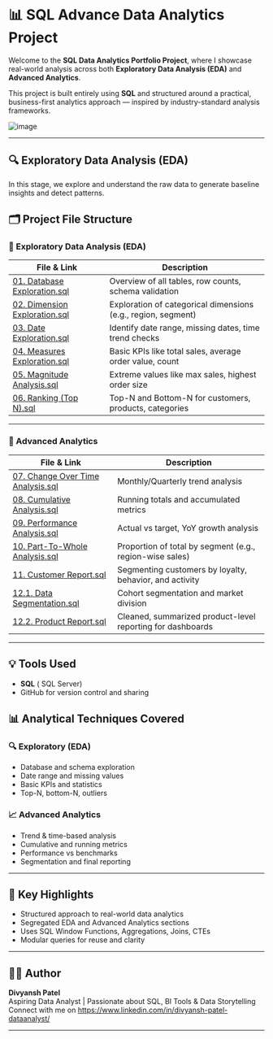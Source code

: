 
# 📊 SQL Advance Data Analytics Project

Welcome to the **SQL Data Analytics Portfolio Project**, where I showcase real-world analysis across both **Exploratory Data Analysis (EDA)** and **Advanced Analytics**.

This project is built entirely using **SQL** and structured around a practical, business-first analytics approach — inspired by industry-standard analysis frameworks.

![image](https://github.com/user-attachments/assets/6ae8c696-eb8d-44dc-8079-e2cbe4a68b3a)

---

## 🔍 Exploratory Data Analysis (EDA)

In this stage, we explore and understand the raw data to generate baseline insights and detect patterns.

## 🗂️ Project File Structure

### 📘 Exploratory Data Analysis (EDA)

| File & Link | Description |
|-------------|-------------|
| [01. Database Exploration.sql](https://github.com/divyanshpatel128/SQL-Advanced-analysis-project-/blob/main/project%20analysis/01.%20Database%20Exploration.sql) | Overview of all tables, row counts, schema validation |
| [02. Dimension Exploration.sql](https://github.com/divyanshpatel128/SQL-Advanced-analysis-project-/blob/main/project%20analysis/02.%20Dimension%20Exploration.sql) | Exploration of categorical dimensions (e.g., region, segment) |
| [03. Date Exploration.sql](https://github.com/divyanshpatel128/SQL-Advanced-analysis-project-/blob/main/project%20analysis/03.%20Date%20Exploration.sql) | Identify date range, missing dates, time trend checks |
| [04. Measures Exploration.sql](https://github.com/divyanshpatel128/SQL-Advanced-analysis-project-/blob/main/project%20analysis/04.%20Measures%20Exploration.sql) | Basic KPIs like total sales, average order value, count |
| [05. Magnitude Analysis.sql](https://github.com/divyanshpatel128/SQL-Advanced-analysis-project-/blob/main/project%20analysis/05.%20Magnitude%20Analysis.sqls) | Extreme values like max sales, highest order size |
| [06. Ranking (Top N).sql](https://github.com/divyanshpatel128/SQL-Advanced-analysis-project-/blob/main/project%20analysis/06.%20Ranking%20(Top%20N).sql) | Top-N and Bottom-N for customers, products, categories |

---

### 📗 Advanced Analytics

| File & Link | Description |
|-------------|-------------|
| [07. Change Over Time Analysis.sql](https://github.com/divyanshpatel128/SQL-Advanced-analysis-project-/blob/main/project%20analysis/07.CHANGE%20OVER%20TIME%20ANALYSIS.sql) | Monthly/Quarterly trend analysis |
| [08. Cumulative Analysis.sql](https://github.com/divyanshpatel128/SQL-Advanced-analysis-project-/blob/main/project%20analysis/08.CUMULATIVE%20ANALYSIS.SQL) | Running totals and accumulated metrics |
| [09. Performance Analysis.sql](https://github.com/divyanshpatel128/SQL-Advanced-analysis-project-/blob/main/project%20analysis/09.PERFORMANCE%20ANALYSIS.SQL) | Actual vs target, YoY growth analysis |
| [10. Part-To-Whole Analysis.sql](https://github.com/divyanshpatel128/SQL-Advanced-analysis-project-/blob/main/project%20analysis/10.PART-TO-WHOLE%20ANALYSIS.SQL) | Proportion of total by segment (e.g., region-wise sales) |
| [11. Customer Report.sql](https://github.com/divyanshpatel128/SQL-Advanced-analysis-project-/blob/main/project%20analysis/11.Customer%20Report.SQL) | Segmenting customers by loyalty, behavior, and activity |
| [12.1. Data Segmentation.sql](https://github.com/divyanshpatel128/SQL-Advanced-analysis-project-/blob/main/project%20analysis/12.1.DATA%20SEGMENTATION.SQL) | Cohort segmentation and market division |
| [12.2. Product Report.sql](https://github.com/divyanshpatel128/SQL-Advanced-analysis-project-/blob/main/project%20analysis/12.2..Product%20Report.SQL) | Cleaned, summarized product-level reporting for dashboards |

---

## 💡 Tools Used

- **SQL** ( SQL Server)
- GitHub for version control and sharing

## 📊 Analytical Techniques Covered

### 🔍 Exploratory (EDA)
- Database and schema exploration
- Date range and missing values
- Basic KPIs and statistics
- Top-N, bottom-N, outliers

### 📈 Advanced Analytics
- Trend & time-based analysis
- Cumulative and running metrics
- Performance vs benchmarks
- Segmentation and final reporting

---

## 📌 Key Highlights

- Structured approach to real-world data analytics
- Segregated EDA and Advanced Analytics sections
- Uses SQL Window Functions, Aggregations, Joins, CTEs
- Modular queries for reuse and clarity

---

## 🙋‍♂️ Author

**Divyansh Patel**  
Aspiring Data Analyst | Passionate about SQL, BI Tools & Data Storytelling  
Connect with me on https://www.linkedin.com/in/divyansh-patel-dataanalyst/

---



